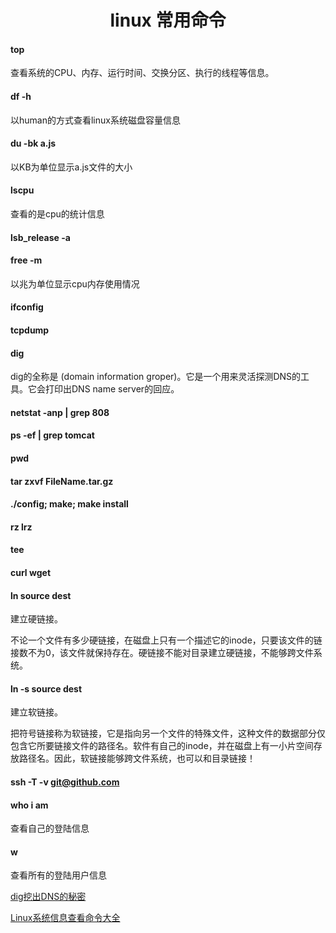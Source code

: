 <h1 align="center"> linux 常用命令 </h1>

#### top

查看系统的CPU、内存、运行时间、交换分区、执行的线程等信息。

#### df -h

以human的方式查看linux系统磁盘容量信息

#### du -bk a.js

以KB为单位显示a.js文件的大小

#### lscpu

查看的是cpu的统计信息

#### lsb_release -a

#### free -m

以兆为单位显示cpu内存使用情况

#### ifconfig

#### tcpdump

#### dig

dig的全称是 (domain information groper)。它是一个用来灵活探测DNS的工具。它会打印出DNS name server的回应。

#### netstat -anp | grep 808

#### ps -ef | grep tomcat 

#### pwd

#### tar zxvf FileName.tar.gz

#### ./config; make; make install

#### rz lrz

#### tee

#### curl wget

#### ln source dest

建立硬链接。

不论一个文件有多少硬链接，在磁盘上只有一个描述它的inode，只要该文件的链接数不为0，该文件就保持存在。硬链接不能对目录建立硬链接，不能够跨文件系统。

#### ln -s source dest

建立软链接。

把符号链接称为软链接，它是指向另一个文件的特殊文件，这种文件的数据部分仅包含它所要链接文件的路径名。软件有自己的inode，并在磁盘上有一小片空间存放路径名。因此，软链接能够跨文件系统，也可以和目录链接！

#### ssh -T -v git@github.com

#### who i am

查看自己的登陆信息

#### w

查看所有的登陆用户信息





<a href="http://roclinux.cn/?p=2449" target="blank">dig挖出DNS的秘密</a>

<a href="http://charlee.li/linux-sysinfo-cmds.html" target="blank">Linux系统信息查看命令大全</a>